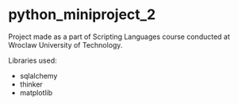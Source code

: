 # python_miniproject_2

Project made as a part of Scripting Languages course conducted at Wroclaw University of Technology.

Libraries used:
- sqlalchemy
- thinker
- matplotlib
